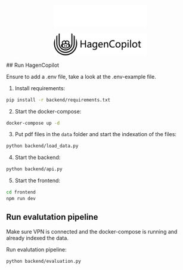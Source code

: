 <p align="center"><img width=250 src="docs/img/hagencopilot_dark.png#gh-dark-mode-only" /></p>
<p align="center"><img width=250 src="docs/img/hagencopilot_light.png#gh-light-mode-only" /></p>
## Run HagenCopilot

Ensure to add a .env file, take a look at the .env-example file.

1. Install requirements:

```bash
pip install -r backend/requirements.txt
```

2. Start the docker-compose:

```bash
docker-compose up -d
```

3. Put pdf files in the `data` folder and start the indexation of the files:

```bash
python backend/load_data.py
```

4. Start the backend:

```bash
python backend/api.py
```

5. Start the frontend:

```bash
cd frontend
npm run dev
```

## Run evalutation pipeline

Make sure VPN is connected and the docker-compose is running and already indexed the data.

Run evalutation pipeline:

```bash
python backend/evaluation.py
```
